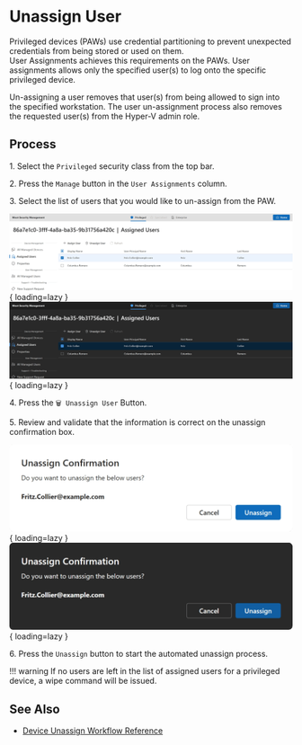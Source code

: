 # Unassign User

Privileged devices (PAWs) use credential partitioning to prevent unexpected credentials from being stored or used on them.  
User Assignments achieves this requirements on the PAWs. User assignments allows only the specified user(s) to log onto the specific privileged device.

Un-assigning a user removes that user(s) from being allowed to sign into the specified workstation.
The user un-assignment process also removes the requested user(s) from the Hyper-V admin role.

## Process

1\. Select the `Privileged` security class from the top bar.

2\. Press the `Manage` button in the `User Assignments` column.

3\. Select the list of users that you would like to un-assign from the PAW.

![Screenshot of the User Assignment page with a single user "Fritz Collier" selected and the unassign button enabled.](../../../../assets/Images/Screenshots/Select-User-to-Unassign-Light.png#only-light){ loading=lazy }
![Screenshot of the User Assignment page with a single user "Fritz Collier" selected and the unassign button enabled.](../../../../assets/Images/Screenshots/Select-User-to-Unassign-Dark.png#only-dark){ loading=lazy }

4\. Press the `🗑️ Unassign User` Button.

5\. Review and validate that the information is correct on the unassign confirmation box.

![Screenshot of the confirmation dialog showing the list of selected users, and the options to continue with the unassign or cancel the process.](../../../../assets/Images/Screenshots/Confirm-Unassign-Light.png#only-light){ loading=lazy }
![Screenshot of the confirmation dialog showing the list of selected users, and the options to continue with the unassign or cancel the process.](../../../../assets/Images/Screenshots/Confirm-Unassign-Dark.png#only-dark){ loading=lazy }

6\. Press the `Unassign` button to start the automated unassign process.

!!! warning
    If no users are left in the list of assigned users for a privileged device, a wipe command will be issued.

## See Also

- [Device Unassign Workflow Reference](../../../../Reference/Architecture/Diagrams/Device-Unassign.md)

